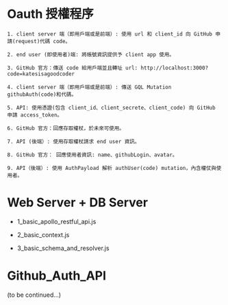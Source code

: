 # Oauth 授權程序

    1. client server 端（即用戶端或是前端）: 使用 url 和 client_id 向 GitHub 申請(request)代碼 code。

    2. end user (即使用者)端: 將帳號資訊提供予 client app 使用。

    3. GitHub 官方：傳送 code 給用戶端並且轉址 url: http://localhost:3000?code=katesisagoodcoder

    4. client server 端（即用戶端或是前端）: 傳送 GQL Mutation githubAuth(code)和代碼。

    5. API: 使用憑證(包含 client_id、client_secrete、client_code) 向 GitHub 申請 access_token。

    6. GitHub 官方：回應存取權杖，於未來可使用。

    7. API (後端）: 使用存取權杖請求 end user 資訊。

    8. GitHub 官方： 回應使用者資訊: name、githubLogin、avatar。

    9. API（後端）: 使用 AuthPayload 解析 authUser(code) mutation，內含權仗與使用者。
    
 # Web Server + DB Server
  
   * 1_basic_apollo_restful_api.js 
  
   * 2_basic_context.js
  
   * 3_basic_schema_and_resolver.js
   
 # Github_Auth_API
 
   (to be continued...)







